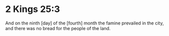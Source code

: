 # 2 Kings 25:3

And on the ninth [day] of the [fourth] month the famine prevailed in the city, and there was no bread for the people of the land.